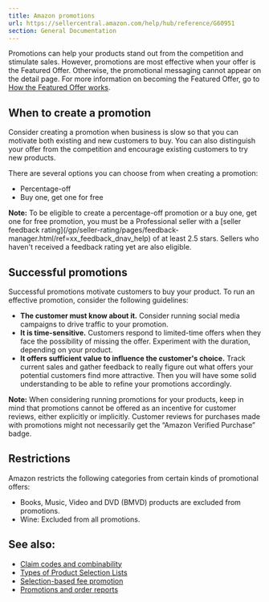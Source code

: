 ```yaml
---
title: Amazon promotions
url: https://sellercentral.amazon.com/help/hub/reference/G60951
section: General Documentation
---
```


Promotions can help your products stand out from the competition and stimulate
sales. However, promotions are most effective when your offer is the Featured
Offer. Otherwise, the promotional messaging cannot appear on the detail page.
For more information on becoming the Featured Offer, go to [How the Featured
Offer works](/gp/help/G37911).

## When to create a promotion

Consider creating a promotion when business is slow so that you can motivate
both existing and new customers to buy. You can also distinguish your offer
from the competition and encourage existing customers to try new products.

There are several options you can choose from when creating a promotion:

  * Percentage-off 
  * Buy one, get one for free

**Note:** To be eligible to create a percentage-off promotion or a buy one,
get one for free promotion, you must be a Professional seller with a [seller
feedback rating](/gp/seller-rating/pages/feedback-
manager.html/ref=xx_feedback_dnav_help) of at least 2.5 stars. Sellers who
haven't received a feedback rating yet are also eligible.

## Successful promotions

Successful promotions motivate customers to buy your product. To run an
effective promotion, consider the following guidelines:

  * **The customer must know about it.** Consider running social media campaigns to drive traffic to your promotion.
  * **It is time-sensitive.** Customers respond to limited-time offers when they face the possibility of missing the offer. Experiment with the duration, depending on your product.
  * **It offers sufficient value to influence the customer's choice.** Track current sales and gather feedback to really figure out what offers your potential customers find more attractive. Then you will have some solid understanding to be able to refine your promotions accordingly.

**Note:** When considering running promotions for your products, keep in mind
that promotions cannot be offered as an incentive for customer reviews, either
explicitly or implicitly. Customer reviews for purchases made with promotions
might not necessarily get the “Amazon Verified Purchase” badge.

## Restrictions

Amazon restricts the following categories from certain kinds of promotional
offers:

  * Books, Music, Video and DVD (BMVD) products are excluded from promotions.
  * Wine: Excluded from all promotions.

## See also:

  * [Claim codes and combinability](/gp/help/G200212920)
  * [Types of Product Selection Lists](/gp/help/G201173290)
  * [Selection-based fee promotion](/gp/help/201962580)
  * [Promotions and order reports](/gp/help/43531)

